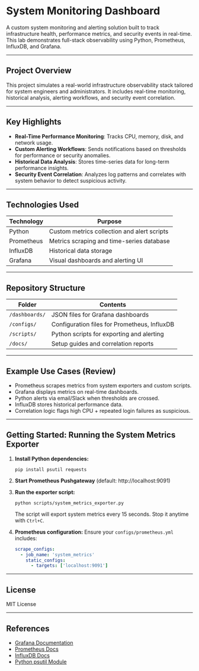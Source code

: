 # System Monitoring Dashboard

A custom system monitoring and alerting solution built to track infrastructure health, performance metrics, and security events in real-time. This lab demonstrates full-stack observability using Python, Prometheus, InfluxDB, and Grafana.

---

## Project Overview

This project simulates a real-world infrastructure observability stack tailored for system engineers and administrators. It includes real-time monitoring, historical analysis, alerting workflows, and security event correlation.

---

## Key Highlights

- **Real-Time Performance Monitoring**: Tracks CPU, memory, disk, and network usage.
- **Custom Alerting Workflows**: Sends notifications based on thresholds for performance or security anomalies.
- **Historical Data Analysis**: Stores time-series data for long-term performance insights.
- **Security Event Correlation**: Analyzes log patterns and correlates with system behavior to detect suspicious activity.

---

## Technologies Used

| Technology     | Purpose                                    |
|----------------|--------------------------------------------|
| Python         | Custom metrics collection and alert scripts|
| Prometheus     | Metrics scraping and time-series database  |
| InfluxDB       | Historical data storage                    |
| Grafana        | Visual dashboards and alerting UI          |

---

## Repository Structure

| Folder        | Contents                                         |
|---------------|--------------------------------------------------|
| `/dashboards/`| JSON files for Grafana dashboards                |
| `/configs/`   | Configuration files for Prometheus, InfluxDB     |
| `/scripts/`   | Python scripts for exporting and alerting        |
| `/docs/`      | Setup guides and correlation reports             |

---

## Example Use Cases (Review)

- Prometheus scrapes metrics from system exporters and custom scripts.
- Grafana displays metrics on real-time dashboards.
- Python alerts via email/Slack when thresholds are crossed.
- InfluxDB stores historical performance data.
- Correlation logic flags high CPU + repeated login failures as suspicious.

---

## Getting Started: Running the System Metrics Exporter

1. **Install Python dependencies:**
   ```
   pip install psutil requests
   ```

2. **Start Prometheus Pushgateway** (default: http://localhost:9091)

3. **Run the exporter script:**
   ```
   python scripts/system_metrics_exporter.py
   ```
   The script will export system metrics every 15 seconds. Stop it anytime with `Ctrl+C`.

4. **Prometheus configuration:**
   Ensure your `configs/prometheus.yml` includes:
   ```yaml
   scrape_configs:
     - job_name: 'system_metrics'
       static_configs:
         - targets: ['localhost:9091']
   ```

---

## License

MIT License

---

## References

- [Grafana Documentation](https://grafana.com/docs/)
- [Prometheus Docs](https://prometheus.io/docs/)
- [InfluxDB Docs](https://docs.influxdata.com/)
- [Python psutil Module](https://pypi.org/project/psutil/)
